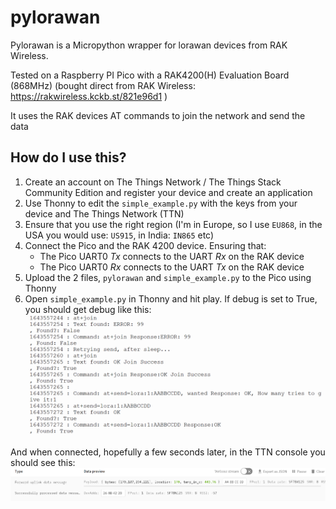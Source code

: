 # pylorawan 

Pylorawan is a Micropython wrapper for lorawan devices from RAK Wireless.

Tested on a Raspberry PI Pico with a RAK4200(H) Evaluation Board (868MHz) (bought direct from RAK Wireless: https://rakwireless.kckb.st/821e96d1 )

It uses the RAK devices AT commands to join the network and send the data

## How do I use this?

1. Create an account on The Things Network / The Things Stack Community Edition and register your device and create an application
1. Use Thonny to edit the `simple_example.py` with the keys from your device and The Things Network (TTN)
1. Ensure that you use the right region (I'm in Europe, so I use `EU868`, in the USA you would use: `US915`, in India: `IN865` etc)
1. Connect the Pico and the RAK 4200 device. Ensuring that:
    - The Pico UART0 *Tx* connects to the UART *Rx* on the RAK device 
    - The Pico UART0 *Rx* connects to the UART *Tx* on the RAK device 
1. Upload the 2 files, `pylorawan` and `simple_example.py` to the Pico using Thonny
1. Open `simple_example.py` in Thonny and hit play. If debug is set to True, you should get debug like this:
![Thonny Pylorawan Debug of OTAA Join](screenshot_thonny_debug_join.png "Thonny Pylorawan Debug of OTAA Join")

And when connected, hopefully a few seconds later, in the TTN console you should see this:
![TTN showing the message we sent](screenshot_ttn_receiving_the_message.png "TTN showing the message we sent")

